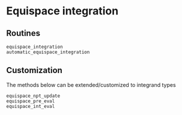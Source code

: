 # Equispace integration

## Routines

```@docs
equispace_integration
automatic_equispace_integration
```

## Customization

The methods below can be extended/customized to integrand types

```@docs
equispace_npt_update
equispace_pre_eval
equispace_int_eval
```